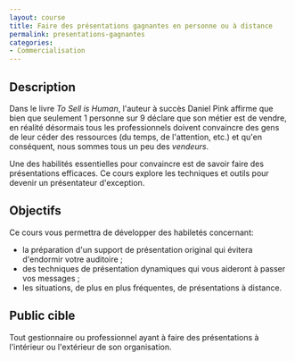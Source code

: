 ```yaml
---
layout: course
title: Faire des présentations gagnantes en personne ou à distance
permalink: presentations-gagnantes
categories:
- Commercialisation
---
```

## Description
Dans le livre _To Sell is Human_, l'auteur à succès Daniel Pink affirme que bien que seulement 1 personne sur 9 déclare que son métier est de vendre, en réalité désormais tous les professionnels doivent convaincre des gens de leur céder des ressources (du temps, de l'attention, etc.) et qu'en conséquent, nous sommes tous un peu des _vendeurs_.

Une des habilités essentielles pour convaincre est de savoir faire des présentations efficaces. Ce cours explore les techniques et outils pour devenir un présentateur d'exception.

## Objectifs
Ce cours vous permettra de développer des habiletés concernant:

* la préparation d'un support de présentation original qui évitera d'endormir votre auditoire ;
* des techniques de présentation dynamiques qui vous aideront à passer vos messages ;
* les situations, de plus en plus fréquentes, de présentations à distance.

## Public cible
Tout gestionnaire ou professionnel ayant à faire des présentations à l'intérieur ou l'extérieur de son organisation.

